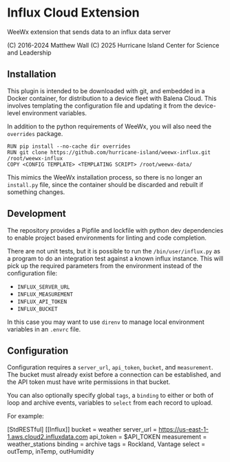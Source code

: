 # Influx Cloud Extension

WeeWx extension that sends data to an influx data server

(C) 2016-2024 Matthew Wall
(C) 2025      Hurricane Island Center for Science and Leadership

## Installation

This plugin is intended to be downloaded with git, and embedded in a Docker container,
for distribution to a device fleet with Balena Cloud. This involves templating the 
configuration file and updating it from the device-level environment variables.

In addition to the python requirements of WeeWx, you will also need the `overrides` package.

```docker
RUN pip install --no-cache dir overrides
RUN git clone https://github.com/hurricane-island/weewx-influx.git /root/weewx-influx
COPY <CONFIG TEMPLATE> <TEMPLATING SCRIPT> /root/weewx-data/
```

This mimics the WeeWx installation process, so there is no longer an `install.py` file, 
since the container should be discarded and rebuilt if something changes.

## Development

The repository provides a Pipfile and lockfile with python dev dependencies to enable project based
environments for linting and code completion.

There are not unit tests, but it is possible to run the `/bin/user/influx.py` as a 
program to do an integration test against a known influx instance. This will pick up the required
parameters from the environment instead of the configuration file:

- `INFLUX_SERVER_URL`
- `INFLUX_MEASUREMENT`
- `INFLUX_API_TOKEN`
- `INFLUX_BUCKET`

In this case you may want to use `direnv` to manage local environment variables in an `.envrc` file.

## Configuration

Configuration requires a `server_url`, `api_token`, `bucket`, and `measurement`.
The bucket must already exist before a connection can be established, and the
API token must have write permissions in that bucket.

You can also optionally specify global `tags`, a `binding` to either or both of loop and archive events,
variables to `select` from each record to upload.

For example:

[StdRESTful]
    [[Influx]]
        bucket = weather
        server_url = https://us-east-1-1.aws.cloud2.influxdata.com
        api_token = $API_TOKEN
        measurement = weather_stations
        binding = archive
        tags = Rockland, Vantage
        select = outTemp, inTemp, outHumidity
